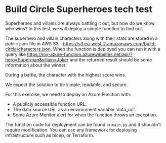 # Build Circle Superheroes tech test

Superheroes and villains are always battling it out, but how do we know who wins? In this test, we will deploy a simple function to find out.

The superhero and villain characters along with their stats are stored in a public json file in AWS S3 - https://s3.eu-west-2.amazonaws.com/build-circle/characters.json. When the function is deployed you can run it with a query like https://my-azure-function.azurewebsites.net/api/?hero=Superman&villain=Joker and the returned result should be some information about the winner.

During a battle, the character with the highest score wins.

We expect the solution to be simple, readable, and secure.

For this exercise, we need to deploy an Azure Function with:

* A publicly accessible function URL.
* The data source URL as an environment variable 'data_url'.
* Some Azure Monitor alert for when the function throws an exception.

The function code for deployment can be found in `main.py` and it shouldn't require modification. You can use any framework for deploying infrastructure such as bicep, or Terraform.
